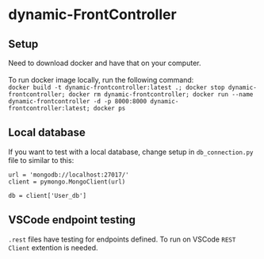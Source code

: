 # dynamic-FrontController

## Setup 
Need to download docker and have that on your computer. <br /><br />
To run docker image locally, run the following command:<br />
```docker build -t dynamic-frontcontroller:latest .; docker stop dynamic-frontcontroller; docker rm dynamic-frontcontroller; docker run --name dynamic-frontcontroller -d -p 8000:8000 dynamic-frontcontroller:latest; docker ps```

## Local database
If you want to test with a local database, change setup in ```db_connection.py``` file to similar to this: <br/>
```
url = 'mongodb://localhost:27017/'
client = pymongo.MongoClient(url)

db = client['User_db']
```

## VSCode endpoint testing
```.rest``` files have testing for endpoints defined. To run on VSCode ```REST Client``` extention is needed.
